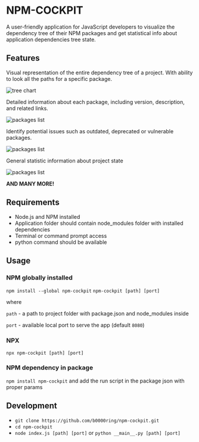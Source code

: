 # NPM-COCKPIT

A user-friendly application for JavaScript developers to visualize the dependency tree of their NPM packages and get statistical info about application dependencies tree state.

## Features

Visual representation of the entire dependency tree of a project. With ability to look all the paths for a specific package.

![tree chart](https://chartexample.com/images/npm-cockpit/tree.png)

Detailed information about each package, including version, description, and related links.

![packages list](https://chartexample.com/images/npm-cockpit/list.png)

Identify potential issues such as outdated, deprecated or vulnerable packages.

![packages list](https://chartexample.com/images/npm-cockpit/deprecated.png)

General statistic information about project state

![packages list](https://chartexample.com/images/npm-cockpit/statistic.png)

**AND MANY MORE!**


## Requirements

- Node.js and NPM installed
- Application folder should contain node_modules folder with installed dependencies
- Terminal or command prompt access
- python command should be available

## Usage

### NPM globally installed
`npm install --global npm-cockpit`
`npm-cockpit [path] [port]`

where

`path` - a path to project folder with package.json and node_modules inside

`port` - available local port to serve the app (default `8080`)

### NPX
`npx npm-cockpit [path] [port]`

### NPM dependency in package
`npm install npm-cockpit` and add the run script in the package json with proper params

## Development
- `git clone https://github.com/b0000ring/npm-cockpit.git`
- `cd npm-cockpit`
- `node index.js [path] [port]` or `python __main__.py [path] [port]`
